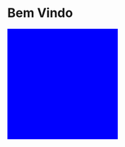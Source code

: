 <div>
  <h1>Bem Vindo</h1>
  <div style='background-color: blue; height: 250px; width: 250px'></div>
</div>
